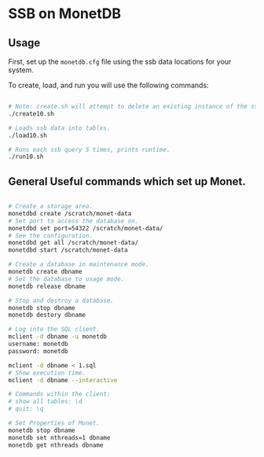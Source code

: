 # SSB on MonetDB

## Usage
First, set up the `monetdb.cfg` file using the ssb data locations for your system.

To create, load, and run you will use the following commands:
```bash

# Note: create.sh will attempt to delete an existing instance of the ssb database to ensure a clean run. This step may not be necessary, especially if you are on the quickstep box.
./create10.sh

# Loads ssb data into tables.
./load10.sh

# Runs each ssb query 5 times, prints runtime.
./run10.sh
```

## General Useful commands which set up Monet.
```bash

# Create a storage area.
monetdbd create /scratch/monet-data
# Set port to access the database on.
monetdbd set port=54322 /scratch/monet-data/
# See the configuration.
monetdbd get all /scratch/monet-data/
monetdbd start /scratch/monet-data

# Create a database in maintenance mode.
monetdb create dbname
# Set the database to usage mode.
monetdb release dbname

# Stop and destroy a database.
monetdb stop dbname
monetdb destory dbname

# Log into the SQL client.
mclient -d dbname -u monetdb
username: monetdb
password: monetdb

mclient -d dbname < 1.sql
# Show execution time.
mclient -d dbname --interactive

# Commands within the client:
# show all tables: \d
# quit: \q

# Set Properties of Monet.
monetdb stop dbname
monetdb set nthreads=1 dbname
monetdb get nthreads dbname
```
